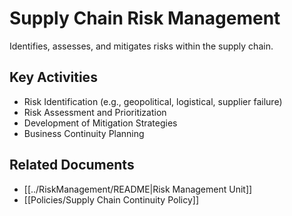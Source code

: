 # Supply Chain Risk Management

Identifies, assesses, and mitigates risks within the supply chain.

## Key Activities
- Risk Identification (e.g., geopolitical, logistical, supplier failure)
- Risk Assessment and Prioritization
- Development of Mitigation Strategies
- Business Continuity Planning

## Related Documents
- [[../RiskManagement/README|Risk Management Unit]]
- [[Policies/Supply Chain Continuity Policy]] 